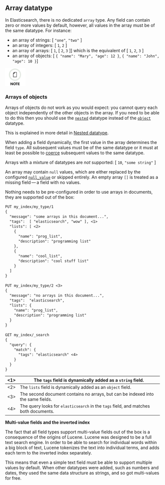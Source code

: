 ## Array datatype

In Elasticsearch, there is no dedicated `array` type. Any field can contain zero or more values by default, however, all values in the array must be of the same datatype. For instance:

  * an array of strings: [ `"one"`, `"two"` ] 
  * an array of integers: [ `1`, `2` ] 
  * an array of arrays: [ `1`, [ `2`, `3` ]] which is the equivalent of [ `1`, `2`, `3` ] 
  * an array of objects: [ `{ "name": "Mary", "age": 12 }`, `{ "name": "John", "age": 10 }`] 



![Note](/images/icons/note.png)

### Arrays of objects

Arrays of objects do not work as you would expect: you cannot query each object independently of the other objects in the array. If you need to be able to do this then you should use the [`nested`](nested.html) datatype instead of the [`object`](object.html) datatype.

This is explained in more detail in [Nested datatype](nested.html).

When adding a field dynamically, the first value in the array determines the field `type`. All subsequent values must be of the same datatype or it must at least be possible to [coerce](coerce.html) subsequent values to the same datatype.

Arrays with a mixture of datatypes are _not_ supported: [ `10`, `"some string"` ]

An array may contain `null` values, which are either replaced by the configured [`null_value`](null-value.html) or skipped entirely. An empty array `[]` is treated as a missing field — a field with no values.

Nothing needs to be pre-configured in order to use arrays in documents, they are supported out of the box:
    
    
    PUT my_index/my_type/1
    {
      "message": "some arrays in this document...",
      "tags":  [ "elasticsearch", "wow" ], <1>
      "lists": [ <2>
        {
          "name": "prog_list",
          "description": "programming list"
        },
        {
          "name": "cool_list",
          "description": "cool stuff list"
        }
      ]
    }
    
    PUT my_index/my_type/2 <3>
    {
      "message": "no arrays in this document...",
      "tags":  "elasticsearch",
      "lists": {
        "name": "prog_list",
        "description": "programming list"
      }
    }
    
    GET my_index/_search
    {
      "query": {
        "match": {
          "tags": "elasticsearch" <4>
        }
      }
    }

<1>| The `tags` field is dynamically added as a `string` field.     
---|---  
<2>| The `lists` field is dynamically added as an `object` field.     
<3>| The second document contains no arrays, but can be indexed into the same fields.     
<4>| The query looks for `elasticsearch` in the `tags` field, and matches both documents.   
  
**Multi-value fields and the inverted index**

The fact that all field types support multi-value fields out of the box is a consequence of the origins of Lucene. Lucene was designed to be a full text search engine. In order to be able to search for individual words within a big block of text, Lucene tokenizes the text into individual terms, and adds each term to the inverted index separately.

This means that even a simple text field must be able to support multiple values by default. When other datatypes were added, such as numbers and dates, they used the same data structure as strings, and so got multi-values for free.
